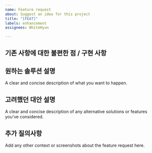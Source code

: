 ```yaml
---
name: Feature request
about: Suggest an idea for this project
title: "[FEAT]"
labels: enhancement
assignees: WhiteHyun

---
```


## 기존 사항에 대한 불편한 점 / 구현 사항

## 원하는 솔루션 설명

A clear and concise description of what you want to happen.

## 고려했던 대안 설명

A clear and concise description of any alternative solutions or features you've considered.

## 추가 질의사항

Add any other context or screenshots about the feature request here.
